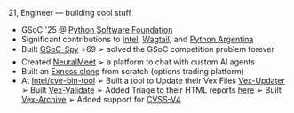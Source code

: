 21, Engineer — building cool stuff

- GSoC '25 @ [Python Software Foundation](https://www.python.org/psf/)  
- Significant contributions to [Intel](https://github.com/intel), [Wagtail](https://github.com/wagtail), and [Python Argentina](https://github.com/pyar)
- Built [GSoC-Spy](https://gsoc-spy.vercel.app/) ⭐️69 ➢ solved the GSoC competition problem forever  
- Created [NeuralMeet](https://github.com/JigyasuRajput/neuralmeet) ➢ a platform to chat with custom AI agents  
- Built an [Exness clone](https://github.com/JigyasuRajput/exness-clone) from scratch (options trading platform) 
- At [Intel/cve-bin-tool](https://github.com/intel/cve-bin-tool)
➢ Built a tool to Update their Vex Files [Vex-Updater](https://github.com/JigyasuRajput/vex-updater)
➢ Built [Vex-Validate](https://github.com/intel/cve-bin-tool/pull/5144)
➢ Added Triage to their HTML reports [here](https://github.com/intel/cve-bin-tool/pull/5295)
➢ Built [Vex-Archive](https://github.com/intel/cve-bin-tool/pull/5297)
➢ Added support for [CVSS-V4](https://github.com/intel/cve-bin-tool/pull/4944)
